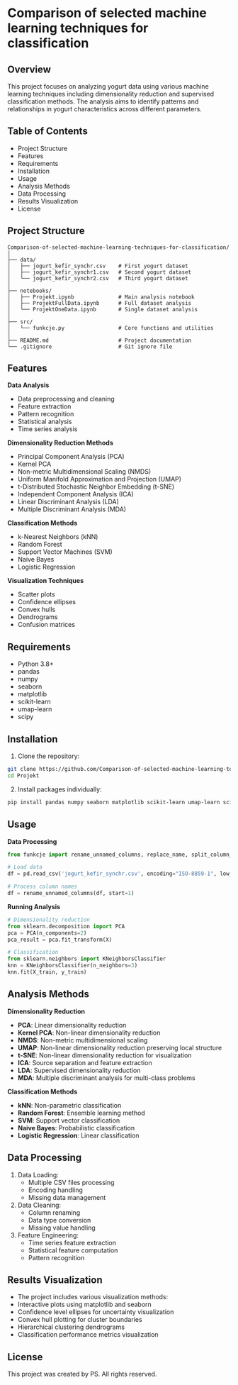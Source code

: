 # Comparison of selected machine learning techniques for classification

## Overview
This project focuses on analyzing yogurt data using various machine learning techniques including dimensionality reduction and supervised classification methods. The analysis aims to identify patterns and relationships in yogurt characteristics across different parameters.

## Table of Contents
- Project Structure
- Features
- Requirements
- Installation
- Usage
- Analysis Methods
- Data Processing
- Results Visualization
- License

## Project Structure 

```
Comparison-of-selected-machine-learning-techniques-for-classification/
│
├── data/
│   ├── jogurt_kefir_synchr.csv    # First yogurt dataset
│   ├── jogurt_kefir_synchr1.csv   # Second yogurt dataset
│   └── jogurt_kefir_synchr2.csv   # Third yogurt dataset
│
├── notebooks/
│   ├── Projekt.ipynb              # Main analysis notebook
│   ├── ProjektFullData.ipynb      # Full dataset analysis
│   └── ProjektOneData.ipynb       # Single dataset analysis
│
├── src/
│   └── funkcje.py                 # Core functions and utilities
│
├── README.md                      # Project documentation
└── .gitignore                     # Git ignore file
```

## Features
**Data Analysis**
- Data preprocessing and cleaning
- Feature extraction
- Pattern recognition
- Statistical analysis
- Time series analysis

**Dimensionality Reduction Methods**
- Principal Component Analysis (PCA)
- Kernel PCA
- Non-metric Multidimensional Scaling (NMDS)
- Uniform Manifold Approximation and Projection (UMAP)
- t-Distributed Stochastic Neighbor Embedding (t-SNE)
- Independent Component Analysis (ICA)
- Linear Discriminant Analysis (LDA)
- Multiple Discriminant Analysis (MDA)

**Classification Methods**
- k-Nearest Neighbors (kNN)
- Random Forest
- Support Vector Machines (SVM)
- Naive Bayes
- Logistic Regression

**Visualization Techniques**
- Scatter plots
- Confidence ellipses
- Convex hulls
- Dendrograms
- Confusion matrices

## Requirements
- Python 3.8+
- pandas
- numpy
- seaborn
- matplotlib
- scikit-learn
- umap-learn
- scipy

## Installation
1. Clone the repository:
```sh
git clone https://github.com/Comparison-of-selected-machine-learning-techniques-for-classification/Projekt.git
cd Projekt
```
2. Install packages individually:
```sh
pip install pandas numpy seaborn matplotlib scikit-learn umap-learn scipy
```

## Usage
**Data Processing**
```python
from funkcje import rename_unnamed_columns, replace_name, split_column_names

# Load data
df = pd.read_csv('jogurt_kefir_synchr.csv', encoding="ISO-8859-1", low_memory=False)

# Process column names
df = rename_unnamed_columns(df, start=1)
```

**Running Analysis**
```python
# Dimensionality reduction
from sklearn.decomposition import PCA
pca = PCA(n_components=2)
pca_result = pca.fit_transform(X)

# Classification
from sklearn.neighbors import KNeighborsClassifier
knn = KNeighborsClassifier(n_neighbors=3)
knn.fit(X_train, y_train)
```

## Analysis Methods
**Dimensionality Reduction**
- **PCA**: Linear dimensionality reduction
- **Kernel PCA**: Non-linear dimensionality reduction
- **NMDS**: Non-metric multidimensional scaling
- **UMAP**: Non-linear dimensionality reduction preserving local structure
- **t-SNE**: Non-linear dimensionality reduction for visualization
- **ICA**: Source separation and feature extraction
- **LDA**: Supervised dimensionality reduction
- **MDA**: Multiple discriminant analysis for multi-class problems

**Classification Methods**
- **kNN**: Non-parametric classification
- **Random Forest**: Ensemble learning method
- **SVM**: Support vector classification
- **Naive Bayes**: Probabilistic classification
- **Logistic Regression**: Linear classification

## Data Processing
1. Data Loading:
    - Multiple CSV files processing
    - Encoding handling
    - Missing data management
2. Data Cleaning:
    - Column renaming
    - Data type conversion
    - Missing value handling
3. Feature Engineering:
    - Time series feature extraction
    - Statistical feature computation
    - Pattern recognition

## Results Visualization
- The project includes various visualization methods:
- Interactive plots using matplotlib and seaborn
- Confidence level ellipses for uncertainty visualization
- Convex hull plotting for cluster boundaries
- Hierarchical clustering dendrograms
- Classification performance metrics visualization

## License

This project was created by PS. All rights reserved.

